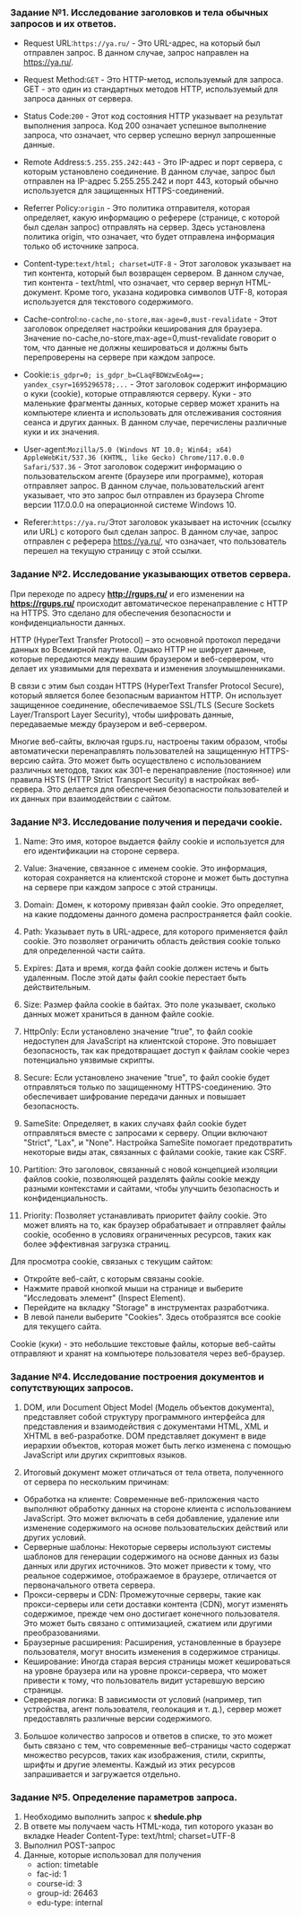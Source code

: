 ### Задание №1. Исследование заголовков и тела обычных запросов и их ответов.

- Request URL:`https://ya.ru/` - Это URL-адрес, на который был отправлен запрос. В данном случае, запрос направлен на https://ya.ru/.

- Request Method:`GET` - Это HTTP-метод, используемый для запроса. GET - это один из стандартных методов HTTP, используемый для запроса данных от сервера.

- Status Code:`200` - Этот код состояния HTTP указывает на результат выполнения запроса.
Код 200 означает успешное выполнение запроса, что означает, что сервер успешно вернул запрошенные данные.

- Remote Address:`5.255.255.242:443` - Это IP-адрес и порт сервера, с которым установлено соединение.
В данном случае, запрос был отправлен на IP-адрес 5.255.255.242 и порт 443, который обычно используется для защищенных HTTPS-соединений.

- Referrer Policy:`origin` - Это политика отправителя, которая определяет, какую информацию о реферере (странице, с которой был сделан запрос) отправлять на сервер.
Здесь установлена политика origin, что означает, что будет отправлена информация только об источнике запроса.

- Content-type:`text/html; charset=UTF-8` - Этот заголовок указывает на тип контента, который был возвращен сервером.
В данном случае, тип контента - text/html, что означает, что сервер вернул HTML-документ.
Кроме того, указана кодировка символов UTF-8, которая используется для текстового содержимого.

- Cache-control:`no-cache,no-store,max-age=0,must-revalidate` -  Этот заголовок определяет настройки кеширования для браузера.
Значение no-cache,no-store,max-age=0,must-revalidate говорит о том, что данные не должны кешироваться и должны быть перепроверены на сервере при каждом запросе.

- Cookie:`is_gdpr=0; is_gdpr_b=CLaqFBDWzwEoAg==; yandex_csyr=1695296578;...` - Этот заголовок содержит информацию о куки (cookie), которые отправляются серверу.
Куки - это маленькие фрагменты данных, которые сервер может хранить на компьютере клиента и использовать для отслеживания состояния сеанса и других данных.
В данном случае, перечислены различные куки и их значения.

- User-agent:`Mozilla/5.0 (Windows NT 10.0; Win64; x64) AppleWebKit/537.36 (KHTML, like Gecko) Chrome/117.0.0.0 Safari/537.36` - Этот заголовок содержит информацию о пользовательском агенте (браузере или программе), которая отправляет запрос.
В данном случае, пользовательский агент указывает, что это запрос был отправлен из браузера Chrome версии 117.0.0.0 на операционной системе Windows 10.

- Referer:`https://ya.ru/`Этот заголовок указывает на источник (ссылку или URL) с которого был сделан запрос.
В данном случае, запрос отправлен с реферера https://ya.ru/, что означает, что пользователь перешел на текущую страницу с этой ссылки.

### Задание №2. Исследование указывающих ответов сервера.
При переходе по адресу **http://rgups.ru/** и его изменении на **https://rgups.ru/** происходит автоматическое перенаправление с HTTP на HTTPS. Это сделано для обеспечения безопасности и конфиденциальности данных.

HTTP (HyperText Transfer Protocol) – это основной протокол передачи данных во Всемирной паутине. Однако HTTP не шифрует данные, которые передаются между вашим браузером и веб-сервером, что делает их уязвимыми для перехвата и изменения злоумышленниками.

В связи с этим был создан HTTPS (HyperText Transfer Protocol Secure), который является более безопасным вариантом HTTP. Он использует защищенное соединение, обеспечиваемое SSL/TLS (Secure Sockets Layer/Transport Layer Security), чтобы шифровать данные, передаваемые между браузером и веб-сервером.

Многие веб-сайты, включая rgups.ru, настроены таким образом, чтобы автоматически перенаправлять пользователей на защищенную HTTPS-версию сайта. Это может быть осуществлено с использованием различных методов, таких как 301-е перенаправление (постоянное) или правила HSTS (HTTP Strict Transport Security) в настройках веб-сервера.
Это делается для обеспечения безопасности пользователей и их данных при взаимодействии с сайтом.

### Задание №3. Исследование получения и передачи cookie.

1. Name: Это имя, которое выдается файлу cookie и используется для его идентификации на стороне сервера.

2. Value: Значение, связанное с именем cookie. Это информация, которая сохраняется на клиентской стороне и может быть доступна на сервере при каждом запросе с этой страницы.

3. Domain: Домен, к которому привязан файл cookie. Это определяет, на какие поддомены данного домена распространяется файл cookie.

4. Path: Указывает путь в URL-адресе, для которого применяется файл cookie. Это позволяет ограничить область действия cookie только для определенной части сайта.

5. Expires: Дата и время, когда файл cookie должен истечь и быть удаленным. После этой даты файл cookie перестает быть действительным.

6. Size: Размер файла cookie в байтах. Это поле указывает, сколько данных может храниться в данном файле cookie.

7. HttpOnly: Если установлено значение "true", то файл cookie недоступен для JavaScript на клиентской стороне. Это повышает безопасность, так как предотвращает доступ к файлам cookie через потенциально уязвимые скрипты.

8. Secure: Если установлено значение "true", то файл cookie будет отправляться только по защищенному HTTPS-соединению. Это обеспечивает шифрование передачи данных и повышает безопасность.

9. SameSite: Определяет, в каких случаях файл cookie будет отправляться вместе с запросами к серверу. Опции включают "Strict", "Lax", и "None". Настройка SameSite помогает предотвратить некоторые виды атак, связанных с файлами cookie, такие как CSRF.

10. Partition: Это заголовок, связанный с новой концепцией изоляции файлов cookie, позволяющей разделять файлы cookie между разными контекстами и сайтами, чтобы улучшить безопасность и конфиденциальность.

11. Priority: Позволяет устанавливать приоритет файлу cookie. Это может влиять на то, как браузер обрабатывает и отправляет файлы cookie, особенно в условиях ограниченных ресурсов, таких как более эффективная загрузка страниц.

Для просмотра cookie, связаных с текущим сайтом:

- Откройте веб-сайт, с которым связаны cookie.
- Нажмите правой кнопкой мыши на странице и выберите "Исследовать элемент" (Inspect Element).
- Перейдите на вкладку "Storage" в инструментах разработчика.
- В левой панели выберите "Cookies". Здесь отобразятся все cookie для текущего сайта.
  
Cookie (куки) - это небольшие текстовые файлы, которые веб-сайты отправляют и хранят на компьютере пользователя через веб-браузер.

### Задание №4. Исследование построения документов и сопутствующих запросов.

1. DOM, или Document Object Model (Модель объектов документа), представляет собой структуру программного интерфейса для представления и взаимодействия с документами HTML, XML и XHTML в веб-разработке.
DOM представляет документ в виде иерархии объектов, которая может быть легко изменена с помощью JavaScript или других скриптовых языков.

2. Итоговый документ может отличаться от тела ответа, полученного от сервера по нескольким причинам:
- Обработка на клиенте: Современные веб-приложения часто выполняют обработку данных на стороне клиента с использованием JavaScript. Это может включать в себя добавление, удаление или изменение содержимого на основе пользовательских действий или других условий.
- Серверные шаблоны: Некоторые серверы используют системы шаблонов для генерации содержимого на основе данных из базы данных или других источников. Это может привести к тому, что реальное содержимое, отображаемое в браузере, отличается от первоначального ответа сервера.
- Прокси-серверы и CDN: Промежуточные серверы, такие как прокси-серверы или сети доставки контента (CDN), могут изменять содержимое, прежде чем оно достигает конечного пользователя. Это может быть связано с оптимизацией, сжатием или другими преобразованиями.
- Браузерные расширения: Расширения, установленные в браузере пользователя, могут вносить изменения в содержимое страницы.
- Кеширование: Иногда старая версия страницы может кешироваться на уровне браузера или на уровне прокси-сервера, что может привести к тому, что пользователь видит устаревшую версию страницы.
- Серверная логика: В зависимости от условий (например, тип устройства, агент пользователя, геолокация и т. д.), сервер может предоставлять различные версии содержимого.

3. Большое количество запросов и ответов в списке, то это может быть связано с тем, что современные веб-страницы часто содержат множество ресурсов, таких как изображения, стили, скрипты, шрифты и другие элементы.
Каждый из этих ресурсов запрашивается и загружается отдельно.

### Задание №5. Определение параметров запроса.

1. Необходимо выполнить запрос к **shedule.php**
2. В ответе мы получаем часть HTML-кода, тип которого указан во вкладке Header Content-Type: text/html; charset=UTF-8
3. Выполнил POST-запрос
4.  Данные, которые использовал для получения
    - action: timetable
    - fac-id: 1
    - course-id: 3
    - group-id: 26463
    - edu-type: internal
